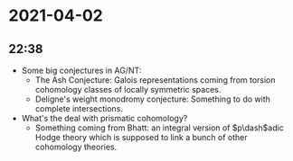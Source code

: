 # 2021-04-02

## 22:38

- Some big conjectures in AG/NT:
  - The Ash Conjecture:
    Galois representations coming from torsion cohomology classes of locally symmetric spaces.
  - Deligne's weight monodromy conjecture:
    Something to do with complete intersections.
- What's the deal with prismatic cohomology?
  - Something coming from Bhatt: an integral version of $p\dash$adic Hodge theory which is supposed to link a bunch of other cohomology theories.